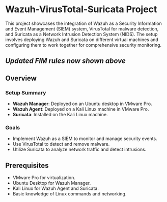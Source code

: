 # Wazuh-VirusTotal-Suricata Project

This project showcases the integration of Wazuh as a Security Information and Event Management (SIEM) system, VirusTotal for malware detection, and Suricata as a Network Intrusion Detection System (NIDS). The setup involves deploying Wazuh and Suricata on different virtual machines and configuring them to work together for comprehensive security monitoring.

## *Updated FIM rules now shown above*

## Overview

### Setup Summary
- **Wazuh Manager**: Deployed on an Ubuntu desktop in VMware Pro.
- **Wazuh Agent**: Deployed on a Kali Linux machine in VMware Pro.
- **Suricata**: Installed on the Kali Linux machine.

### Goals
- Implement Wazuh as a SIEM to monitor and manage security events.
- Use VirusTotal to detect and remove malware.
- Utilize Suricata to analyze network traffic and detect intrusions.

## Prerequisites
- VMware Pro for virtualization.
- Ubuntu Desktop for Wazuh Manager.
- Kali Linux for Wazuh Agent and Suricata.
- Basic knowledge of Linux commands and networking.
